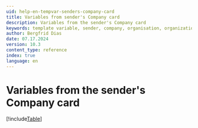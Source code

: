 ```yaml
---
uid: help-en-tempvar-senders-company-card
title: Variables from sender's Company card
description: Variables from the sender's Company card
keywords: template variable, sender, company, organisation, organization
author: Bergfrid Dias
date: 07.17.2024
version: 10.3
content_type: reference
index: true
language: en
---
```


# Variables from the sender's Company card

[!include[Table](../../../../../common/includes/variable/table-sender-company.md)]
